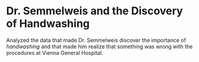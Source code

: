 # Dr. Semmelweis and the Discovery of Handwashing

Analyzed the data that made Dr. Semmelweis discover the importance of *handwashing* and that made him realize that something was wrong with the procedures at Vienna General Hospital.
